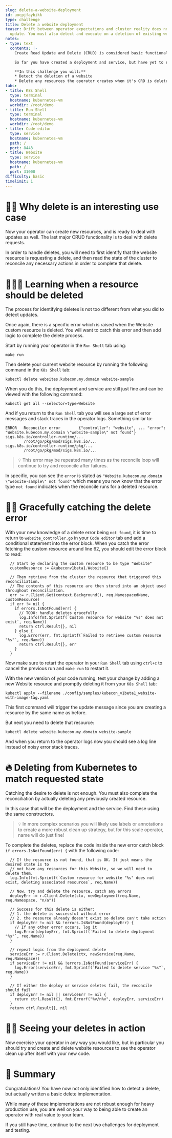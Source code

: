 ```yaml
---
slug: delete-a-website-deployment
id: uocpjfaybikk
type: challenge
title: Delete a website deployment
teaser: Drift between operator expectations and cluster reality does not always mean
  update. You must also detect and execute on a deletion of existing websites.
notes:
- type: text
  contents: |-
    Create Read Update and Delete (CRUD) is considered basic functionality for most applciations and an operator is no different.

    So far you have created a deployment and service, but have yet to read, update or delete.

    **In this challenge you will:**
    * Detect the deletion of a website
    * Delete any resources the operator creates when it's CRD is deleted
tabs:
- title: K8s Shell
  type: terminal
  hostname: kubernetes-vm
  workdir: /root/demo
- title: Run Shell
  type: terminal
  hostname: kubernetes-vm
  workdir: /root/demo
- title: Code editor
  type: service
  hostname: kubernetes-vm
  path: /
  port: 8443
- title: Website
  type: service
  hostname: kubernetes-vm
  path: /
  port: 31000
difficulty: basic
timelimit: 1
---
```


👯‍♂️ Why delete is an interesting use case
==============

Now your operator can create new resources, and is ready to deal with updates as well. The last major CRUD functionality is to deal with delete requests.

In order to handle deletes, you will need to first identify that the website resource is requesting a delete, and then read the state of the cluster to reconcile any necessary actions in order to complete that delete.


🧑🏽‍🎓 Learning when a resource should be deleted
==============

The process for identifying deletes is not too different from what you did to detect updates.

Once again, there is a specific error which is raised when the Website custom resource is deleted. You will want to catch this error and then add logic to complete the delete process.

Start by running your operator in the `Run Shell` tab using:
```
make run
```

Then delete your current website resource by running the following command in the `K8s Shell` tab:
```
kubectl delete websites.kubecon.my.domain website-sample
```

When you do this, the deployment and service are still just fine and can be viewed with the following command:

```
kubectl get all --selector=type=Website
```

And if you return to the `Run Shell` tab you will see a large set of error messages and stack traces in the operator logs. Something similar to:

```
ERROR   Reconciler error        {"controller": "website", ... "error": "Website.kubecon.my.domain \"website-sample\" not found"}
sigs.k8s.io/controller-runtime/...
        /root/go/pkg/mod/sigs.k8s.io/...
sigs.k8s.io/controller-runtime/pkg/...
        /root/go/pkg/mod/sigs.k8s.io/...
```

> 💡 This error may be repeated many times as the reconcile loop will continue to try and reconcile after failures.

In specific, you can see the `error` is stated as `"Website.kubecon.my.domain \"website-sample\" not found"` which means you now know that the error type `not found` indicates when the reconcile runs for a deleted resource.

🫴🏾 Gracefully catching the delete error
==============

With your new knowledge of a delete error being `not found`, it is time to return to `website_controller.go` in your `Code editor` tab and add a conditional statement into the error block. When you catch the error fetching the custom resource around line 62, you should edit the error block to read:

```
  // Start by declaring the custom resource to be type "Website"
  customResource := &kubeconv1beta1.Website{}

  // Then retrieve from the cluster the resource that triggered this reconciliation.
  // The contents of this resource are then stored into an object used throughout reconciliation.
  err := r.Client.Get(context.Background(), req.NamespacedName, customResource)
  if err != nil {
    if errors.IsNotFound(err) {
      // TODO: handle deletes gracefully
      log.Info(fmt.Sprintf(`Custom resource for website "%s" does not exist`, req.Name))
      return ctrl.Result{}, nil
    } else {
      log.Error(err, fmt.Sprintf(`Failed to retrieve custom resource "%s"`, req.Name))
      return ctrl.Result{}, err
    }
  }
```

Now make sure to retart the operator in your `Run Shell` tab using `ctrl+c` to cancel the previous run and `make run` to restart it.

With the new version of your code running, test your change by adding a new Website resource and promptly deleting it from your `K8s Shell` tab:

```
kubectl apply --filename ./config/samples/kubecon_v1beta1_website-with-image-tag.yaml
```

This first command will trigger the update message since you are creating a resource by the same name as before.

But next you need to delete that resource:
```
kubectl delete website.kubecon.my.domain website-sample
```

And when you return to the operator logs now you should see a log line instead of noisy error stack traces.


🔥 Deleting from Kubernetes to match requested state
==============

Catching the desire to delete is not enough. You must also complete the reconciliation by actually deleting any previously created resource.

In this case that will be the deployment and the service. Find these using the same constructors.

> 💡 In more complex scenarios you will likely use labels or annotations to create a more robust clean up strategy, but for this scale operator, name will do just fine!


To complete the deletes, replace the code inside the new error catch block `if errors.IsNotFound(err) {` with the following code:

```
  // If the resource is not found, that is OK. It just means the desired state is to
  // not have any resources for this Website, so we will need to delete them.
  log.Info(fmt.Sprintf(`Custom resource for website "%s" does not exist, deleting associated resources`, req.Name))

  // Now, try and delete the resource, catch any errors
  deployErr := r.Client.Delete(ctx, newDeployment(req.Name, req.Namespace, "n/a"))

  // Success for this delete is either:
  // 1. the delete is successful without error
  // 2. the resource already doesn't exist so delete can't take action
  if deployErr != nil && !errors.IsNotFound(deployErr) {
    // If any other error occurs, log it
    log.Error(deployErr, fmt.Sprintf(`Failed to delete deployment "%s"`, req.Name))
  }

  // repeat logic from the deployment delete
  serviceErr := r.Client.Delete(ctx, newService(req.Name, req.Namespace))
  if serviceErr != nil && !errors.IsNotFound(serviceErr) {
    log.Error(serviceErr, fmt.Sprintf(`Failed to delete service "%s"`, req.Name))
  }

  // If either the deploy or service deletes fail, the reconcile should fail
  if deployErr != nil || serviceErr != nil {
    return ctrl.Result{}, fmt.Errorf("%v/n%v", deployErr, serviceErr)
  }
  return ctrl.Result{}, nil
```

💪🏿 Seeing your deletes in action
==============

Now exercise your operator in any way you would like, but in particular you should try and create and delete website resources to see the operator clean up after itself with your new code.


📕 Summary
==============

Congratulations! You have now not only identified how to detect a delete, but actually written a basic delete implementation.

While many of these implementations are not robust enough for heavy production use, you are well on your way to being able to create an operator with real value to your team.

If you still have time, continue to the next two challenges for deployment and testing.